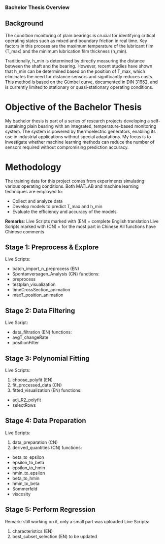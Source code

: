 ### Bachelor Thesis Overview

## Background

The condition monitoring of plain bearings is crucial for identifying critical operating states such as mixed and boundary friction in real time. Key factors in this process are the maximum temperature of the lubricant film (T_max) and the minimum lubrication film thickness (h_min). 

Traditionally, h_min is determined by directly measuring the distance between the shaft and the bearing. However, recent studies have shown that h_min can be determined based on the position of T_max, which eliminates the need for distance sensors and significantly reduces costs. This method is based on the Gümbel curve, documented in DIN 31652, and is currently limited to stationary or quasi-stationary operating conditions.

# Objective of the Bachelor Thesis

My bachelor thesis is part of a series of research projects developing a self-sustaining plain bearing with an integrated, temperature-based monitoring system. The system is powered by thermoelectric generators, enabling its use in industrial applications without special adaptations. My focus is to investigate whether machine learning methods can reduce the number of sensors required without compromising prediction accuracy.

# Methodology

The training data for this project comes from experiments simulating various operating conditions. Both MATLAB and machine learning techniques are employed to:
- Collect and analyze data
- Develop models to predict T_max and h_min
- Evaluate the efficiency and accuracy of the models

**Remarks**: 
Live Scripts marked with (EN) = complete English translation
Live Scripts marked with (CN) = for the most part in Chinese
All functions have Chinese comments 

## Stage 1: Preprocess & Explore
Live Scripts: 
- batch_import_n_preprocess (EN)
- Spontanversagen_Analysis (CN)
functions:
- preprocess
- testplan_visualization
- timeCrossSection_animation
- maxT_position_animation

## Stage 2: Data Filtering
Live Script:
- data_filtration (EN)
functions:
- avgT_changeRate
- positionFilter

## Stage 3: Polynomial Fitting
Live Scripts:
1. choose_polyfit (EN)
2. fit_processed_data (CN)
3. fitted_visualization (EN)
functions:
- adj_R2_polyfit
- selectRows

## Stage 4: Data Preparation
Live Scripts:
1. data_preparation (CN)
2. derived_quantities (CN)
functions:
- beta_to_epsilon
- epsilon_to_beta
- epsilon_to_hmin
- hmin_to_epsilon
- beta_to_hmin
- hmin_to_beta
- Sommerfeld
- viscosity 

## Stage 5: Perform Regression
Remark: still working on it, only a small part was uploaded
Live Scripts:
1. characteristics (EN)
2. best_subset_selection (EN) to be updated
